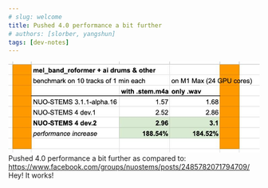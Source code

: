```yaml
---
# slug: welcome
title: Pushed 4.0 performance a bit further
# authors: [slorber, yangshun]
tags: [dev-notes]
---
```


![Picture](./530946875_1054807086636782_7608216054625109642_n.jpg)
Pushed 4.0 performance a bit further as compared to: https://www.facebook.com/groups/nuostems/posts/2485782071794709/
Hey! It works!

